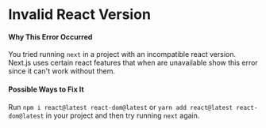 # Invalid React Version

#### Why This Error Occurred

You tried running `next` in a project with an incompatible react version. Next.js uses certain react features that when are unavailable show this error since it can't work without them.

#### Possible Ways to Fix It

Run `npm i react@latest react-dom@latest` or `yarn add react@latest react-dom@latest` in your project and then try running `next` again.
